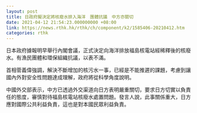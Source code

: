 ```yaml
---
layout: post
title: 日政府擬決定將核廢水排入海洋　團體抗議　中方亦關切
date: 2021-04-12 21:54:23.000000000 +08:00
link: https://news.rthk.hk/rthk/ch/component/k2/1585406-20210412.htm
categories: rthk
---
```


日本政府據報明早舉行內閣會議，正式決定向海洋排放福島核電站經稀釋後的核廢水。有漁民團體和環保組織抗議，以表不滿。

首相菅義偉強調，解決不斷增加的核污水一事，已經是不能推遲的課題，考慮到讓國內外對安全性問題達成理解，政府將從科學角度說明。

中國外交部表示，中方已透過外交渠道向日方表明嚴重關切，要求日方切實以負責任的態度，審慎對待福島核電站核廢水處置問題。發言人說，此事關係重大，日方應對國際公共利益負責，這也是對本國民眾利益負責。
